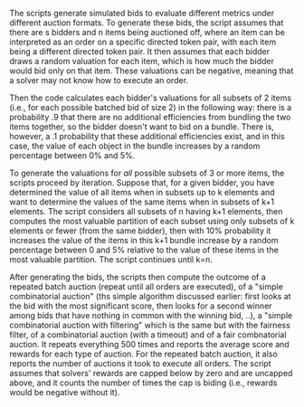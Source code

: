 The scripts generate simulated bids to evaluate different metrics under different auction formats. To generate these bids, the script assumes that there are s bidders and n items being auctioned off, where an item can be interpreted as an order on a specific directed token pair, with each item being a different directed token pair.  It then assumes that each bidder draws a random valuation for each item, which is how much the bidder would bid only on that item. These valuations can be negative, meaning that a solver may not know how to execute an order.

Then the code calculates each bidder's valuations for all subsets of 2 items (i.e., for each possible batched bid of size 2) in the following way: there is a probability .9 that there are no additional efficiencies from bundling the two items together, so the bidder doesn't want to bid on a bundle. There is, however, a .1 probability that these additional efficiencies exist, and in this case, the value of each object in the bundle increases by a random percentage between 0% and 5%.

To generate the valuations for *all* possible subsets of 3 or more items, the scripts proceed by iteration. Suppose that, for a given bidder, you have determined the value of all items when in subsets up to k elements and want to determine the values of the same items when in subsets of k+1 elements. The script considers all subsets of n having k+1 elements, then computes the most valuable partition of each subset using only subsets of k elements or fewer (from the same bidder), then with 10% probability it increases the value of the items in this k+1 bundle increase by a random percentage between 0 and 5% relative to the value of these items in the most valuable partition. The script continues until k=n.

After generating the bids, the scripts then compute the outcome of a repeated batch auction (repeat until all orders are executed), of a "simple combinatorial auction" (ths simple algorithm discussed earlier: first looks at the bid with the most significant score, then looks for a second winner among bids that have nothing in common with the winning bid, ..), a "simple combinatorial auction with filtering" which is the same but with the fairness filter, of a combinatorial auction (with a timeout) and of a fair combnatorial auction. It repeats everything 500 times and reports the average score and rewards for each type of auction. For the repeated batch auction, it also reports the number of auctions it took to execute all orders. The script assumes that solvers' rewards are capped below by zero and are uncapped above, and it counts the number of times the cap is biding (i.e., rewards would be negative without it). 

